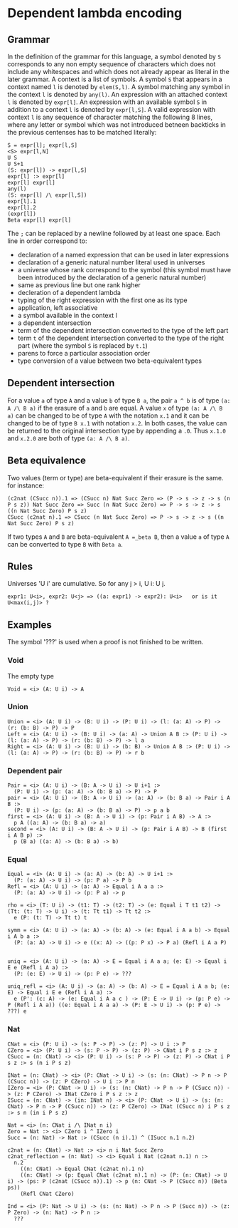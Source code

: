 # Dependent lambda encoding

## Grammar

In the definition of the grammar for this language, a symbol denoted by `S` corresponds to any non empty sequence of characters which does not include any whitespaces and which does not already appear as literal in the later grammar.
A context is a list of symbols.
A symbol `S` that appears in a context named `l` is denoted by `elem(S,l)`.
A symbol matching any symbol in the context `l` is denoted by `any(l)`.
An expression with an attached context `l` is denoted by `expr[l]`.
An expression with an available symbol `S` in addition to a context `l` is denoted by `expr[l,S]`.
A valid expression with context `l` is any sequence of character matching the following 8 lines, where any letter or symbol which was not introduced betneen backticks in the previous centenses has to be matched literally:
```
S = expr[l]; expr[l,S]
<S> expr[l,N]
U S
U S+1
(S: expr[l]) -> expr[l,S]
expr[l] :> expr[l]
expr[l] expr[l]
any(l)
(S: expr[l] /\ expr[l,S])
expr[l].1
expr[l].2
(expr[l])
Beta expr[l] expr[l]
```
The `;` can be replaced by a newline followed by at least one space.
Each line in order correspond to:
- declaration of a named expression that can be used in later expressions
- declaration of a generic natural number literal used in universes
- a universe whose rank correspond to the symbol (this symbol must have been introduced by the declaration of a generic natural number)
- same as previous line but one rank higher
- decleration of a dependent lambda
- typing of the right expression with the first one as its type
- application, left associative
- a symbol available in the context l
- a dependent intersection
- term of the dependent intersection converted to the type of the left part
- term `t` of the dependent intersection converted to the type of the right part (where the symbol `S` is replaced by `t.1`)
- parens to force a particular association order
- type conversion of a value between two beta-equivalent types

## Dependent intersection
For a value `a` of type `A` and a value `b` of type `B a`, the pair `a ^ b` is of type `(a: A /\ B a)` if the erasure of `a` and `b` are equal.
A value `x` of type `(a: A /\ B a)` can be changed to be of type `A` with the notation `x.1` and it can be changed to be of type `B x.1` with notation `x.2`. In both cases, the value can be returned to the original intersection type by appending a `.0`. Thus `x.1.0` and `x.2.0` are both of type `(a: A /\ B a)`.

## Beta equivalence
Two values (term or type) are beta-equivalent if their erasure is the same. for instance:
```
(c2nat (CSucc n)).1 => (CSucc n) Nat Succ Zero => (P -> s -> z -> s (n P s z)) Nat Succ Zero => Succ (n Nat Succ Zero) => P -> s -> z -> s ((n Nat Succ Zero) P s z)
CSucc (c2nat n).1 => CSucc (n Nat Succ Zero) => P -> s -> z -> s ((n Nat Succ Zero) P s z)
```

If two types `A` and `B` are beta-equivalent `A =_beta B`, then a value `a` of type `A` can be converted to type `B` with `Beta a`.

## Rules
Universes 'U i' are cumulative. So for any j > i, U i: U j.

```
expr1: U<i>, expr2: U<j> => ((a: expr1) -> expr2): U<i>   or is it U<max(i,j)> ?
```
## Examples

The symbol '???' is used when a proof is not finished to be written.

### Void
The empty type
```
Void = <i> (A: U i) -> A
```

### Union
```
Union = <i> (A: U i) -> (B: U i) -> (P: U i) -> (l: (a: A) -> P) -> (r: (b: B) -> P) -> P
Left = <i> (A: U i) -> (B: U i) -> (a: A) -> Union A B :> (P: U i) -> (l: (a: A) -> P) -> (r: (b: B) -> P) -> l a
Right = <i> (A: U i) -> (B: U i) -> (b: B) -> Union A B :> (P: U i) -> (l: (a: A) -> P) -> (r: (b: B) -> P) -> r b
```

### Dependent pair
```
Pair = <i> (A: U i) -> (B: A -> U i) -> U i+1 :>
  (P: U i) -> (p: (a: A) -> (b: B a) -> P) -> P
pair = <i> (A: U i) -> (B: A -> U i) -> (a: A) -> (b: B a) -> Pair i A B :>
  (P: U i) -> (p: (a: A) -> (b: B a) -> P) -> p a b
first = <i> (A: U i) -> (B: A -> U i) -> (p: Pair i A B) -> A :>
  p A ((a: A) -> (b: B a) -> a)
second = <i> (A: U i) -> (B: A -> U i) -> (p: Pair i A B) -> B (first i A B p) :>
  p (B a) ((a: A) -> (b: B a) -> b)
```

### Equal
```
Equal = <i> (A: U i) -> (a: A) -> (b: A) -> U i+1 :>
  (P: (a: A) -> U i) -> (p: P a) -> P b
Refl = <i> (A: U i) -> (a: A) -> Equal i A a a :>
  (P: (a: A) -> U i) -> (p: P a) -> p

rho = <i> (T: U i) -> (t1: T) -> (t2: T) -> (e: Equal i T t1 t2) -> (Tt: (t: T) -> U i) -> (t: Tt t1) -> Tt t2 :>
  e (P: (t: T) -> Tt t) t

symm = <i> (A: U i) -> (a: A) -> (b: A) -> (e: Equal i A a b) -> Equal i A b a :>
  (P: (a: A) -> U i) -> e ((x: A) -> ((p: P x) -> P a) (Refl i A a P)


uniq = <i> (A: U i) -> (a: A) -> E = Equal i A a a; (e: E) -> Equal i E e (Refl i A a) :>
  (P: (e: E) -> U i) -> (p: P e) -> ???

uniq_refl = <i> (A: U i) -> (a: A) -> (b: A) -> E = Equal i A a b; (e: E) -> Equal i E e (Refl i A a) :>
  e (P': (c: A) -> (e: Equal i A a c ) -> (P: E -> U i) -> (p: P e) -> P (Refl i A a)) ((e: Equal i A a a) -> (P: E -> U i) -> (p: P e) -> ???) e
```

### Nat
```
CNat = <i> (P: U i) -> (s: P -> P) -> (z: P) -> U i :> P
CZero = <i> (P: U i) -> (s: P -> P) -> (z: P) -> CNat i P s z :> z
CSucc = (n: CNat) -> <i> (P: U i) -> (s: P -> P) -> (z: P) -> CNat i P s z :> s (n i P s z)

INat = (n: CNat) -> <i> (P: CNat -> U i) -> (s: (n: CNat) -> P n -> P (CSucc n)) -> (z: P CZero) -> U i :> P n
IZero = <i> (P: CNat -> U i) -> (s: (n: CNat) -> P n -> P (CSucc n)) -> (z: P CZero) -> INat CZero i P s z :> z
ISucc = (n: CNat) -> (in: INat n) -> <i> (P: CNat -> U i) -> (s: (n: CNat) -> P n -> P (CSucc n)) -> (z: P CZero) -> INat (CSucc n) i P s z :> s n (in i P s z)

Nat = <i> (n: CNat i /\ INat n i)
Zero = Nat :> <i> CZero i ^ IZero i
Succ = (n: Nat) -> Nat :> (CSucc (n i).1) ^ (ISucc n.1 n.2)

c2nat = (n: CNat) -> Nat :> <i> n i Nat Succ Zero
c2nat_reflection = (n: Nat) -> <i> Equal i Nat (c2nat n.1) n :> 
  n.2 
    ((n: CNat) -> Equal CNat (c2nat n).1 n)
    ((n: CNat) -> (p: Equal CNat (c2nat n).1 n) -> (P: (n: CNat) -> U i) -> (ps: P (c2nat (CSucc n)).1) -> p (n: CNat -> P (CSucc n)) (Beta ps))
    (Refl CNat CZero)

Ind = <i> (P: Nat -> U i) -> (s: (n: Nat) -> P n -> P (Succ n)) -> (z: P Zero) -> (n: Nat) -> P n :>
  ???
```
